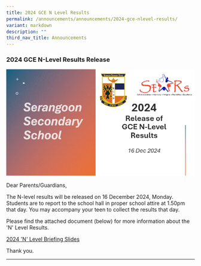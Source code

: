 ```yaml
---
title: 2024 GCE N Level Results
permalink: /announcements/announcements/2024-gce-nlevel-results/
variant: markdown
description: ""
third_nav_title: Announcements
---
```

### 2024 GCE N-Level Results Release

![](/images/Announcements/2024%20'N'%20Level%20Results%20Release/2024_N_level_Social_Media_Stories___For_Sch_Website.gif)

Dear Parents/Guardians,

The N-level results will be released on 16 December 2024, Monday. Students are to report to the school hall in proper school attire at 1.50pm that day. You may accompany your teen to collect the results that day.

Please find the attached document (below) for more information about the 'N' Level Results.

[2024 'N' Level Briefing Slides](/files/Announcements/2024_N_Level_Briefing_Slides_Students__sharing_.pdf)

Thank you.

<hr>